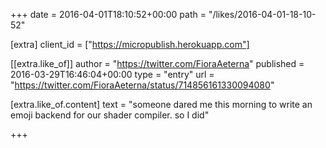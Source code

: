 +++
date = 2016-04-01T18:10:52+00:00
path = "/likes/2016-04-01-18-10-52"

[extra]
client_id = ["https://micropublish.herokuapp.com"]

[[extra.like_of]]
author = "https://twitter.com/FioraAeterna"
published = 2016-03-29T16:46:04+00:00
type = "entry"
url = "https://twitter.com/FioraAeterna/status/714856161330094080"

[extra.like_of.content]
text = "someone dared me this morning to write an emoji backend for our shader compiler. so I did"

+++

